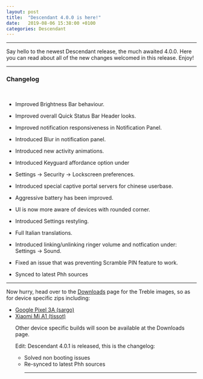 ```yaml
---
layout: post
title:  "Descendant 4.0.0 is here!"
date:   2019-08-06 15:38:00 +0100
categories: Descendant
---
```


<hr>

Say hello to the newest Descendant release, the much awaited 4.0.0.
Here you can read about all of the new changes welcomed in this release. Enjoy!

<hr>

### Changelog 

<br>

- Improved Brightness Bar behaviour.
- Improved overall Quick Status Bar Header looks. 
- Improved notification responsiveness in Notification Panel. 
- Introduced Blur in notification panel. 
- Introduced new activity animations. 
- Introduced Keyguard affordance option under 
- Settings -> Security -> Lockscreen preferences.
- Introduced special captive portal servers for chinese userbase.
- Aggressive battery has been improved.
- UI is now more aware of devices with rounded corner.
- Introduced Settings restyling.
- Full Italian translations.
- Introduced linking/unlinking ringer volume and notfication under:
  Settings -> Sound.
- Fixed an issue that was preventing Scramble PIN feature to work.

- Synced to latest Phh sources

<hr>

Now hurry, head over to the <a href="https://descendant.me/downloads/">Downloads</a> page for the Treble images, so as for device specific zips including:

<ul><li><a href="https://forum.xda-developers.com/pixel-3a/development/rom-descendant-3-1-1-pixel-3a-t3948814" rel="nofollow">Google Pixel 3A (sargo)</a></li>
<li><a href="https://forum.xda-developers.com/mi-a1/development/spapril-descendant-xiaomi-mi-a1-t3917698" rel="nofollow">Xiaomi Mi A1 (tissot)</a></li></li>

Other device specific builds will soon be available at the Downloads page.

Edit: Descendant 4.0.1 is released, this is the changelog: <ul><li>Solved non booting issues</li>
                                                           <li>Re-synced to latest Phh sources</li></li>

<hr>
